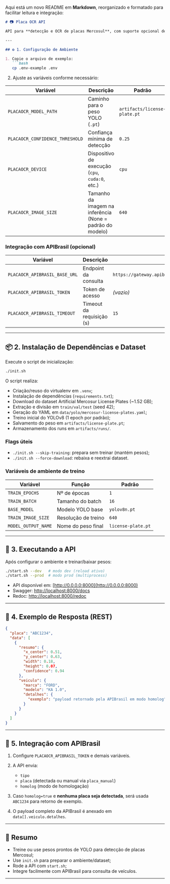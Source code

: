 ﻿Aqui está um novo README em **Markdown**, reorganizado e formatado para facilitar leitura e integração:

````markdown
# 📷 Placa OCR API

API para **detecção e OCR de placas Mercosul**, com suporte opcional de integração à **APIBrasil**.

---

## ⚙️ 1. Configuração de Ambiente

1. Copie o arquivo de exemplo:
   ```bash
   cp .env-example .env
````

2. Ajuste as variáveis conforme necessário:

| Variável                        | Descrição                                                 | Padrão                       |
| ------------------------------- | --------------------------------------------------------- | ---------------------------- |
| `PLACAOCR_MODEL_PATH`           | Caminho para o peso YOLO (`.pt`)                          | `artifacts/license-plate.pt` |
| `PLACAOCR_CONFIDENCE_THRESHOLD` | Confiança mínima de detecção                              | `0.25`                       |
| `PLACAOCR_DEVICE`               | Dispositivo de execução (`cpu`, `cuda:0`, etc.)           | `cpu`                        |
| `PLACAOCR_IMAGE_SIZE`           | Tamanho da imagem na inferência (None = padrão do modelo) | `640`                        |

### Integração com APIBrasil (opcional)

| Variável                      | Descrição                 | Padrão                                                           |
| ----------------------------- | ------------------------- | ---------------------------------------------------------------- |
| `PLACAOCR_APIBRASIL_BASE_URL` | Endpoint da consulta      | `https://gateway.apibrasil.io/api/v2/vehicles/base/001/consulta` |
| `PLACAOCR_APIBRASIL_TOKEN`    | Token de acesso           | *(vazio)*                                                        |
| `PLACAOCR_APIBRASIL_TIMEOUT`  | Timeout da requisição (s) | `15`                                                             |

---

## 📦 2. Instalação de Dependências e Dataset

Execute o script de inicialização:

```bash
./init.sh
```

O script realiza:

* Criação/reuso do virtualenv em `.venv`;
* Instalação de dependências (`requirements.txt`);
* Download do dataset Artificial Mercosur License Plates (\~1.52 GB);
* Extração e divisão em `train/val/test` (seed 42);
* Geração do YAML em `data/yolo/mercosur-license-plates.yaml`;
* Treino inicial do YOLOv8 (1 epoch por padrão);
* Salvamento do peso em `artifacts/license-plate.pt`;
* Armazenamento dos runs em `artifacts/runs/`.

### Flags úteis

* `./init.sh --skip-training`: prepara sem treinar (mantém pesos);
* `./init.sh --force-download`: rebaixa e reextrai dataset.

### Variáveis de ambiente de treino

| Variável            | Função              | Padrão             |
| ------------------- | ------------------- | ------------------ |
| `TRAIN_EPOCHS`      | Nº de épocas        | `1`                |
| `TRAIN_BATCH`       | Tamanho do batch    | `16`               |
| `BASE_MODEL`        | Modelo YOLO base    | `yolov8n.pt`       |
| `TRAIN_IMAGE_SIZE`  | Resolução de treino | `640`              |
| `MODEL_OUTPUT_NAME` | Nome do peso final  | `license-plate.pt` |

---

## 🚀 3. Executando a API

Após configurar o ambiente e treinar/baixar pesos:

```bash
./start.sh --dev   # modo dev (reload ativo)
./start.sh --prod  # modo prod (multiprocess)
```

* API disponível em: [http://0.0.0.0:8000](http://0.0.0.0:8000)
* Swagger: [http://localhost:8000/docs](http://localhost:8000/docs)
* Redoc: [http://localhost:8000/redoc](http://localhost:8000/redoc)

---

## 📡 4. Exemplo de Resposta (REST)

```json
{
  "placa": "ABC1234",
  "data": [
    {
      "resumo": {
        "x_center": 0.51,
        "y_center": 0.63,
        "width": 0.18,
        "height": 0.07,
        "confidence": 0.94
      },
      "veiculo": {
        "marca": "FORD",
        "modelo": "KA 1.0",
        "detalhes": {
          "exemplo": "payload retornado pela APIBrasil em modo homolog"
        }
      }
    }
  ]
}
```

---

## 🔗 5. Integração com APIBrasil

1. Configure `PLACAOCR_APIBRASIL_TOKEN` e demais variáveis.

2. A API envia:

   * `tipo`
   * `placa` (detectada ou manual via `placa_manual`)
   * `homolog` (modo de homologação)

3. Caso `homolog=true` e **nenhuma placa seja detectada**, será usada `ABC1234` para retorno de exemplo.

4. O payload completo da APIBrasil é anexado em `data[].veiculo.detalhes`.

---

## 📌 Resumo

* Treine ou use pesos prontos de YOLO para detecção de placas Mercosul;
* Use `init.sh` para preparar o ambiente/dataset;
* Rode a API com `start.sh`;
* Integre facilmente com APIBrasil para consulta de veículos.

---

